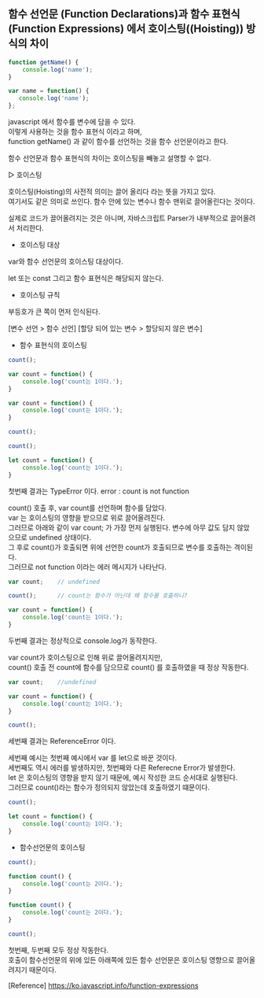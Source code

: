## 함수 선언문 (Function Declarations)과 함수 표현식 (Function Expressions) 에서 호이스팅((Hoisting)) 방식의 차이

```js
function getName() {
    console.log('name');
}

var name = function() {
   console.log('name');
};
```

javascript 에서 함수를 변수에 담을 수 있다.<br>
이렇게 사용하는 것을 함수 표현식 이라고 하며,<br>
function getName() 과 같이 함수를 선언하는 것을 함수 선언문이라고 한다.

함수 선언문과 함수 표현식의 차이는 호이스팅을 빼놓고 설명할 수 없다.

▷ 호이스팅

호이스팅(Hoisting)의 사전적 의미는 끌어 올리다 라는 뜻을 가지고 있다.<br>
여기서도 같은 의미로 쓰인다. 함수 안에 있는 변수나 함수 맨위로 끌어올린다는 것이다.<br>

실제로 코드가 끌어올려지는 것은 아니며, 자바스크립트 Parser가 내부적으로 끌어올려서 처리한다.

* 호이스팅 대상

var와 함수 선언문의 호이스팅 대상이다.

let 또는 const 그리고 함수 표현식은 해당되지 않는다.

* 호이스팅 규칙

부등호가 큰 쪽이 먼저 인식된다.

[변수 선언 > 함수 선언]
[할당 되어 있는 변수 > 할당되지 않은 변수]

* 함수 표현식의 호이스팅

```js
count();

var count = function() {
    console.log('count는 1이다.');
}
```

```js
var count = function() {
    console.log('count는 1이다.');
}

count();
```

```js
count();

let count = function() {
    console.log('count는 1이다.');
}
```

첫번째 결과는 TypeError 이다. error : count is not function

count() 호출 후, var count를 선언하며 함수를 담았다.<br>
var 는 호이스팅의 영향을 받으므로 위로 끌어올려진다.<br>
그러므로 아래와 같이 var count; 가 가장 먼저 실행된다. 변수에 아무 값도 담지 않았으므로 undefined 상태이다.<br>
그 후로 count()가 호출되면 위에 선언한 count가 호출되므로 변수를 호출하는 격이된다.<br>
그러므로 not function 이라는 에러 메시지가 나타난다.

```js
var count;    // undefined

count();      // count는 함수가 아닌데 왜 함수를 호출하니?

var count = function() {
    console.log('count는 1이다.');
}
```

두번째 결과는 정상적으로 console.log가 동작한다.

var count가 호이스팅으로 인해 위로 끌어올려지지만,<br>
count() 호출 전 count에 함수를 담으므로 count() 를 호출하였을 때 정상 작동한다.

```js
var count;    //undefined

var count = function() {
    console.log('count는 1이다.');
}

count();
```

세번째 결과는 ReferenceError 이다.

세번째 예시는 첫번째 예시에서 var 를 let으로 바꾼 것이다.<br>
세번째도 역시 에러를 발생하지만, 첫번째와 다른 Referecne Error가 발생한다.<br>
let 은 호이스팅의 영향을 받지 않기 때문에, 예시 작성한 코드 순서대로 실행된다.<br>
그러므로 count()라는 함수가 정의되지 않았는데 호출하였기 떄문이다.

```js
count();

let count = function() {
    console.log('count는 1이다.');
}
```

* 함수선언문의 호이스팅

```js
count();

function count() {
    console.log('count는 2이다.');
}
```

```js
function count() {
    console.log('count는 2이다.');
}

count();
```

첫번째, 두번째 모두 정상 작동한다.<br>
호출이 함수선언문의 위에 있든 아래쪽에 있든 함수 선언문은 호이스팅 영향으로 끌어올려지기 때문이다.

[Reference] https://ko.javascript.info/function-expressions
